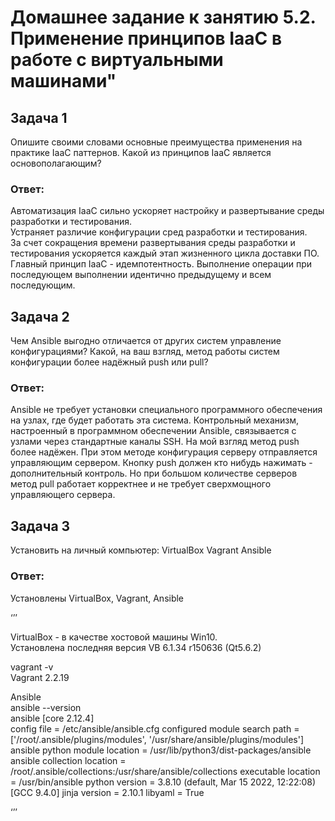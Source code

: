 # Домашнее задание к занятию 5.2. Применение принципов IaaC в работе с виртуальными машинами"

## Задача 1
Опишите своими словами основные преимущества применения на практике IaaC паттернов.
Какой из принципов IaaC является основополагающим?
### Ответ: 
Автоматизация IaaC сильно ускоряет настройку и развертывание среды разработки и тестирования.  
Устраняет различие конфигурации сред разработки и тестирования.  
За счет сокращения времени развертывания среды разработки и тестирования ускоряется каждый этап жизненного цикла доставки ПО.  
Главный принцип IaaC - идемпотентность. Выполнение операции при последующем выполнении идентично предыдущему и всем последующим.

## Задача 2
Чем Ansible выгодно отличается от других систем управление конфигурациями?
Какой, на ваш взгляд, метод работы систем конфигурации более надёжный push или pull? 
### Ответ:   
Ansible не требует установки специального программного обеспечения на узлах, где будет работать эта система. Контрольный механизм, настроенный в программном обеспечении Ansible, связывается с узлами через стандартные каналы SSH.
На мой взгляд метод push более надёжен. При этом методе конфигурация серверу отправляется управляющим сервером. Кнопку push должен кто нибудь нажимать - дополнительный контроль. Но при большом количестве серверов метод pull работает корректнее и не требует сверхмощного управляющего сервера.


## Задача 3
Установить на личный компьютер:
VirtualBox
Vagrant
Ansible
### Ответ:
Установлены VirtualBox, Vagrant, Ansible

‘’’ 

VirtualBox - в качестве хостовой машины Win10.  
Установлена последняя версия VB 6.1.34 r150636 (Qt5.6.2)

vagrant -v  
Vagrant 2.2.19

Ansible  
ansible --version  
ansible [core 2.12.4]  
  config file = /etc/ansible/ansible.cfg 
  configured module search path = ['/root/.ansible/plugins/modules', '/usr/share/ansible/plugins/modules'] 
  ansible python module location = /usr/lib/python3/dist-packages/ansible 
  ansible collection location = /root/.ansible/collections:/usr/share/ansible/collections 
  executable location = /usr/bin/ansible 
  python version = 3.8.10 (default, Mar 15 2022, 12:22:08) [GCC 9.4.0] 
  jinja version = 2.10.1 
  libyaml = True 
 
‘’’

